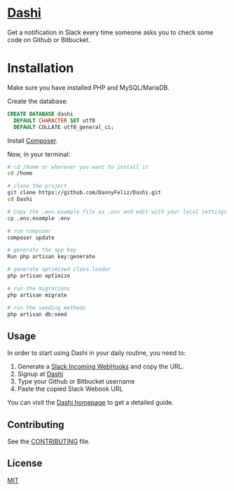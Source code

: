 # [Dashi](https://github.com/DannyFeliz/Dashi)
Get a notification in Slack every time someone asks you to check some code on Github or Bitbucket.


# Installation 

Make sure you have installed PHP and MySQL/MariaDB.

Create the database:

```sql
CREATE DATABASE dashi
  DEFAULT CHARACTER SET utf8
  DEFAULT COLLATE utf8_general_ci;
```
Install [Composer](https://getcomposer.org/download/).

Now, in your terminal: 

```bash
# cd /home or wherever you want to install it
cd /home

# clone the project
git clone https://github.com/DannyFeliz/Dashi.git
cd Dashi

# Copy the .env.example file as .env and edit with your local settings
cp .env.example .env

# run composer
composer update

# generate the app key
Run php artisan key:generate

# generate optimized class loader
php artisan optimize

# run the migrations
php artisan migrate

# run the seeding methods
php artisan db:seed

```

## Usage

In order to start using Dashi in your daily routine, you need to: 

1. Generate a [Slack Incoming WebHooks](https://slack.com/apps/A0F7XDUAZ-incoming-webhooks) and copy the URL.
2. Signup at [Dashi](http://dashinotify.com/register)
3. Type your Github or Bitbucket username
4. Paste the copied Slack Webook URL

You can visit the [Dashi homepage](http://dashinotify.com) to get a detailed guide.

## Contributing

See the [CONTRIBUTING](CONTRIBUTING.md) file.

## License

[MIT](http://opensource.org/licenses/MIT)
